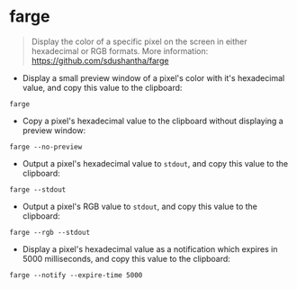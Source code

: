 # farge

> Display the color of a specific pixel on the screen in either hexadecimal or RGB formats.
> More information: <https://github.com/sdushantha/farge>

- Display a small preview window of a pixel's color with it's hexadecimal value, and copy this value to the clipboard:

`farge`

- Copy a pixel's hexadecimal value to the clipboard without displaying a preview window:

`farge --no-preview`

- Output a pixel's hexadecimal value to `stdout`, and copy this value to the clipboard:

`farge --stdout`

- Output a pixel's RGB value to `stdout`, and copy this value to the clipboard:

`farge --rgb --stdout`

- Display a pixel's hexadecimal value as a notification which expires in 5000 milliseconds, and copy this value to the clipboard:

`farge --notify --expire-time 5000`
